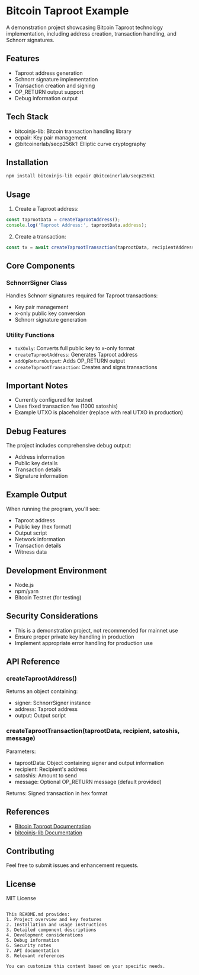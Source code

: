 # Bitcoin Taproot Example

A demonstration project showcasing Bitcoin Taproot technology implementation, including address creation, transaction handling, and Schnorr signatures.

## Features

- Taproot address generation
- Schnorr signature implementation
- Transaction creation and signing
- OP_RETURN output support
- Debug information output

## Tech Stack

- bitcoinjs-lib: Bitcoin transaction handling library
- ecpair: Key pair management
- @bitcoinerlab/secp256k1: Elliptic curve cryptography

## Installation

```bash
npm install bitcoinjs-lib ecpair @bitcoinerlab/secp256k1
```

## Usage

1. Create a Taproot address:
```javascript
const taprootData = createTaprootAddress();
console.log('Taproot Address:', taprootData.address);
```

2. Create a transaction:
```javascript
const tx = await createTaprootTransaction(taprootData, recipientAddress, amount);
```

## Core Components

### SchnorrSigner Class
Handles Schnorr signatures required for Taproot transactions:
- Key pair management
- x-only public key conversion
- Schnorr signature generation

### Utility Functions
- `toXOnly`: Converts full public key to x-only format
- `createTaprootAddress`: Generates Taproot address
- `addOpReturnOutput`: Adds OP_RETURN output
- `createTaprootTransaction`: Creates and signs transactions

## Important Notes

- Currently configured for testnet
- Uses fixed transaction fee (1000 satoshis)
- Example UTXO is placeholder (replace with real UTXO in production)

## Debug Features

The project includes comprehensive debug output:
- Address information
- Public key details
- Transaction details
- Signature information

## Example Output

When running the program, you'll see:
- Taproot address
- Public key (hex format)
- Output script
- Network information
- Transaction details
- Witness data

## Development Environment

- Node.js
- npm/yarn
- Bitcoin Testnet (for testing)

## Security Considerations

- This is a demonstration project, not recommended for mainnet use
- Ensure proper private key handling in production
- Implement appropriate error handling for production use

## API Reference

### createTaprootAddress()
Returns an object containing:
- signer: SchnorrSigner instance
- address: Taproot address
- output: Output script

### createTaprootTransaction(taprootData, recipient, satoshis, message)
Parameters:
- taprootData: Object containing signer and output information
- recipient: Recipient's address
- satoshis: Amount to send
- message: Optional OP_RETURN message (default provided)

Returns: Signed transaction in hex format

## References

- [Bitcoin Taproot Documentation](https://github.com/bitcoin/bips/blob/master/bip-0341.mediawiki)
- [bitcoinjs-lib Documentation](https://github.com/bitcoinjs/bitcoinjs-lib)

## Contributing

Feel free to submit issues and enhancement requests.

## License

MIT License
```

This README.md provides:
1. Project overview and key features
2. Installation and usage instructions
3. Detailed component descriptions
4. Development considerations
5. Debug information
6. Security notes
7. API documentation
8. Relevant references

You can customize this content based on your specific needs.
